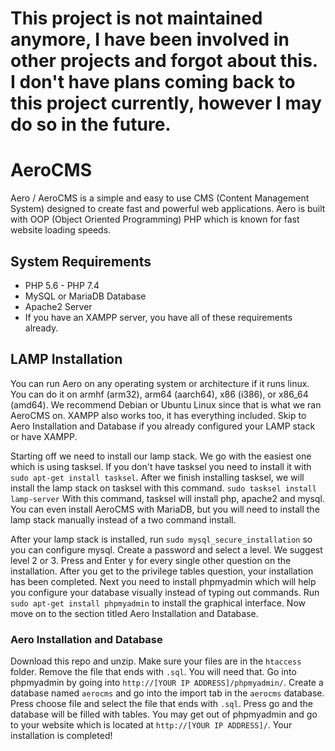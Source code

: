 # This project is not maintained anymore, I have been involved in other projects and forgot about this. I don't have plans coming back to this project currently, however I may do so in the future.

# AeroCMS
Aero / AeroCMS is a simple and easy to use CMS (Content Management System) designed to create fast and powerful web applications. Aero is built with OOP (Object Oriented Programming) PHP which is known for fast website loading speeds.

## System Requirements
- PHP 5.6 - PHP 7.4
- MySQL or MariaDB Database
- Apache2 Server
- If you have an XAMPP server, you have all of these requirements already.

## LAMP Installation
You can run Aero on any operating system or architecture if it runs linux. You can do it on armhf (arm32), arm64 (aarch64), x86 (i386), or x86_64 (amd64). We recommend Debian or Ubuntu Linux since that is what we ran AeroCMS on. XAMPP also works too, it has everything included. Skip to Aero Installation and Database if you already configured your LAMP stack or have XAMPP.

Starting off we need to install our lamp stack. We go with the easiest one which is using tasksel. If you don't have tasksel you need to install it with `sudo apt-get install tasksel`. After we finish installing tasksel, we will install the lamp stack on tasksel with this command. `sudo tasksel install lamp-server` With this command, tasksel will install php, apache2 and mysql. You can even install AeroCMS with MariaDB, but you will need to install the lamp stack manually instead of a two command install. 

After your lamp stack is installed, run `sudo mysql_secure_installation` so you can configure mysql. Create a password and select a level. We suggest level 2 or 3. Press and Enter y for every single other question on the installation. After you get to the privilege tables question, your installation has been completed. Next you need to install phpmyadmin which will help you configure your database visually instead of typing out commands. Run `sudo apt-get install phpmyadmin` to install the graphical interface. Now move on to the section titled Aero Installation and Database.

### Aero Installation and Database
Download this repo and unzip. Make sure your files are in the `htaccess` folder. Remove the file that ends with `.sql`. You will need that. Go into phpmyadmin by going into `http://[YOUR IP ADDRESS]/phpmyadmin/`. Create a database named `aerocms` and go into the import tab in the `aerocms` database. Press choose file and select the file that ends with `.sql`. Press go and the database will be filled with tables. You may get out of phpmyadmin and go to your website which is located at `http://[YOUR IP ADDRESS]/`. Your installation is completed!
